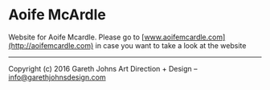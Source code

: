 # Aoife McArdle

Website for Aoife Mcardle. Please go to [www.aoifemcardle.com](http://aoifemcardle.com) in case you want to take a look at the website

* * *

Copyright (c) 2016 Gareth Johns Art Direction + Design – info@garethjohnsdesign.com